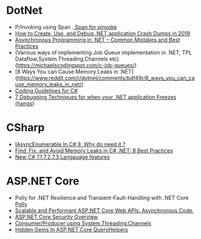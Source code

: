 # DotNet
* P/Invoking using Span<T> .[ Span<T> for pinvoke](https://medium.com/@antao.almada/p-invoking-using-span-t-a398b86f95d3)
 * [How to Create, Use, and Debug .NET application Crash Dumps in 2019](https://michaelscodingspot.com/how-to-create-use-and-debug-net-application-crash-dumps-in-2019/#Debug-Dumps)
* [Asynchronous Programming in .NET – Common Mistakes and Best Practices](https://www.codeproject.com/Articles/1246010/Asynchronous-Programming-in-NET-Common-Mistakes-an)
* (Various ways of implementing Job Queue implementation in .NET, TPL Dataflow,System.Threading.Channels etc) (https://michaelscodingspot.com/c-job-queues/)
* [8 Ways You can Cause Memory Leaks in .NET] (https://www.reddit.com/r/dotnet/comments/bdf49r/8_ways_you_can_cause_memory_leaks_in_net/)
* [Coding Guidelines for C#](https://github.com/justinamiller/Coding-Standards)
* [7 Debugging Techniques for when your .NET application Freezes (hangs) ](https://michaelscodingspot.com/7-debugging-techniques-for-when-your-net-application-freezes-hangs/)

# CSharp
* [IAsyncEnumerable In C# 8, Why do need it ?](https://dotnetcoretutorials.com/2019/01/09/iasyncenumerable-in-c-8/)
* [Find, Fix, and Avoid Memory Leaks in C# .NET: 8 Best Practices](https://michaelscodingspot.com/find-fix-and-avoid-memory-leaks-in-c-net-8-best-practices/)
* [New C# 7.1,7.2,7.3 Langauage features](http://www.dotnetcurry.com/csharp/1437/csharp-7-1-7-2-7-3-new-features)

# ASP.NET Core
* Polly for .NET Resilience and Transient-Fault-Handling with .NET Core [Polly](https://www.telerik.com/blogs/using-polly-for-net-resilience-and-transient-fault-handling-with-net-core)
* [Scalable and Performant ASP.NET Core Web APIs: Asynchronous Code.](https://www.carlrippon.com/scalable-and-performant-asp-net-core-web-apis-asynchronous-operations/)
* [ASP.NET Core Security Overview](https://www.codeproject.com/Articles/1221846/ASP-NET-Core-Security-Overview)
* [Consumer/Producer using System.Threading.Channels](https://sachabarbs.wordpress.com/2018/11/28/system-threading-channels/)
* [Hidden Gems In ASP.NET Core QueryHelpers](https://rehansaeed.com/asp-net-core-hidden-gem-queryhelpers/)


